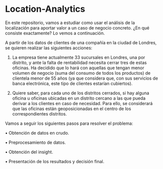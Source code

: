 # Location-Analytics
En este repositorio, vamos a estudiar como usar el análisis de la localización para aportar valor a un caso de negocio concreto. ¿En qué consiste exactamente? Lo vemos a continuación.

A partir de los datos de clientes de una compañía en la ciudad de Londres, se quieren realizar las siguientes acciones:

1.	La empresa tiene actualmente 33 sucursales en Londres, una por distrito, y ante la falta de rentabilidad necesita cerrar tres de estas oficinas. Ha decidido que lo hará con aquellas que tengan menor volumen de negocio (suma del consumo de todos los productos) de clientela menor de 55 años (ya que considera que, con sus servicios de banca electrónica, este tipo de clientes estarían cubiertos).

2.	Quiere saber, para cada uno de los distritos cerrados, si hay alguna oficina u oficinas ubicadas en un distrito cercano a las que pueda derivar a los clientes en caso de necesidad. Para ello, se considerará que las oficinas están geoposicionadas en el centro de los correspondientes distritos.

Vamos a seguir los siguientes pasos para resolver el problema:

•	Obtención de datos en crudo.

•	Preprocesamiento de datos.

•	Obtención del insight.

•	Presentación de los resultados y decisión final.

